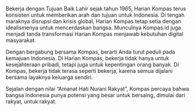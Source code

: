 Bekerja dengan Tujuan Baik
Lahir sejak tahun 1965, Harian Kompas terus konsisten untuk memberikan arah dan tujuan untuk Indonesia. Di tengah maraknya disrupsi dan krisis global, Harian Kompas tetap setia dengan idealismenya untuk mencerdaskan bangsa. Munculnya Kompas.id juga menjadi tanda transformasi Harian Kompas menjawab kebutuhan digital masyarakat.

Dengan bergabung bersama Kompas, berarti Anda turut peduli pada kemajuan Indonesia. Di Harian Kompas, bekerja tidak hanya untuk kesejahteraan pribadi, tetapi juga untuk kepentingan orang banyak. Di Kompas, bekerja tidak terasa seperti bekerja, karena semua dijalani bersama layaknya keluarga sendiri.

Sejalan dengan nilai “Amanat Hati Nurani Rakyat”, Kompas percaya bahwa bangsa Indonesia punya potensi yang besar untuk bersaing, dimulai dari rakyat, untuk rakyat.
